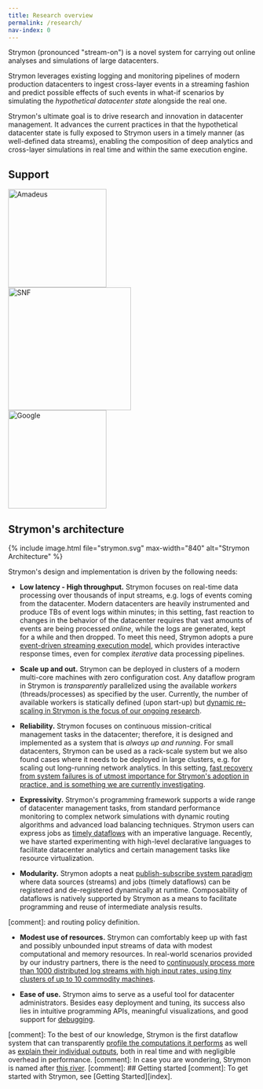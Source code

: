 ```yaml
---
title: Research overview
permalink: /research/
nav-index: 0
---
```


Strymon (pronounced "stream-on") is a novel system for carrying out online analyses and simulations of large datacenters. 

Strymon leverages existing logging and monitoring pipelines of modern production datacenters to ingest cross-layer events in a streaming fashion and predict possible effects of such events in what-if scenarios by simulating the *hypothetical datacenter state* alongside the real one. 

Strymon's ultimate goal is to drive research and innovation in datacenter management. It advances the current practices in that the hypothetical datacenter state is fully exposed to Strymon users in a timely manner (as well-defined data streams), enabling the composition of deep analytics and cross-layer simulations in real time and within the same execution engine.

## Support

<div>
    <div style="display: inline-block; margin-right:50px;">
        <img style="width: 200px;" src="/images/amadeus_logo.svg" alt="Amadeus"/>
    </div>
    <div style="display: inline-block; margin-right:50px;">
         <img style="width: 250px;" src="/images/snf_logo.png" alt="SNF"/>
    </div>
    <div style="display: inline-block; margin-right:50px;">
        <img style="width: 200px;" src="/images/google_logo.png" alt="Google"/>
    </div>
</div>



## Strymon's architecture

{% include image.html file="strymon.svg" max-width="840" alt="Strymon Architecture" %}

Strymon's design and implementation is driven by the following needs:

 * **Low latency - High throughput.** Strymon focuses on real-time data processing over thousands of input streams, e.g. logs of events coming from the datacenter. Modern datacenters are heavily instrumented and produce TBs of event logs within minutes; in this setting, fast reaction to changes in the behavior of the datacenter requires that vast amounts of events are being processed *online*, while the logs are generated, kept for a while and then dropped. To meet this need, Strymon adopts a pure [event-driven streaming execution model](execution_model.html), which provides interactive response times, even for complex *iterative* data processing pipelines.
 
 * **Scale up and out.** Strymon can be deployed in clusters of a modern multi-core machines with zero configuration cost. Any dataflow program in Strymon is *transparently* parallelized using the available *workers* (threads/processes) as specified by the user. Currently, the number of available workers is statically defined (upon start-up) but [dynamic re-scaling in Strymon is the focus of our ongoing research](dynamic_rescaling.html).

 * **Reliability.** Strymon focuses on continuous mission-critical management tasks in the datacenter; therefore, it is designed and implemented as a system that is *always up and running*. For small datacenters, Strymon can be used as a rack-scale system but we also found cases where it needs to be deployed in large clusters, e.g. for scaling out long-running network analytics. In this setting, [fast recovery from system failures is of utmost importance for Strymon's adoption in practice, and is something we are currently investigating](fault_tolerance.html).

 * **Expressivity.** Strymon's programming framework supports a wide range of datacenter management tasks, from standard performance monitoring to complex network simulations with dynamic routing algorithms and advanced load balancing techniques. Strymon users can express jobs as [timely dataflows](execution_model.html) with an imperative language. Recently, we have started experimenting with high-level declarative languages to facilitate datacenter analytics and certain management tasks like resource virtualization.

 * **Modularity.**  Strymon adopts a neat [publish-subscribe system paradigm](execution_model.html#strymons-publish-subscribe-mechanism) where data sources (streams) and jobs (timely dataflows) can be registered and de-registered dynamically at runtime. Composability of dataflows is natively supported by Strymon as a means to facilitate programming and reuse of intermediate analysis results.
 
 [comment]: and routing policy definition.

 * **Modest use of resources.** Strymon can comfortably keep up with fast and possibly unbounded input streams of data with modest computational and memory resources. In real-world scenarios provided by our industry partners, there is the need to [continuously process more than 1000 distributed log streams with high input rates, using tiny clusters of up to 10 commodity machines](real_time_analytics.html).
    
 * **Ease of use.** Strymon aims to serve as a useful tool for datacenter administrators. Besides easy deployment and tuning, its success also lies in intuitive programming APIs, meaningful visualizations, and good support for [debugging](output_explanation.html). 

[comment]: To the best of our knowledge, Strymon is the first dataflow system that can transparently [profile the computations it performs](critical_path.html) as well as [explain their individual outputs](output_explanation.html), both in real time and with negligible overhead in performance.
[comment]: In case you are wondering, Strymon is named after [this river](https://en.wikipedia.org/wiki/Struma_(river)).
[comment]: ## Getting started
[comment]: To get started with Strymon, see [Getting Started][index].

